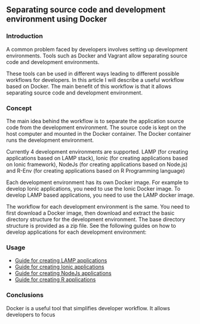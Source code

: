 ## Separating source code and development environment using Docker

### Introduction
A common problem faced by developers involves setting up development environments. Tools such as Docker and Vagrant allow separating source code and development environments.

These tools can be used in different ways leading to different possible workflows for developers. In this article I will describe a useful workflow based on Docker. The main benefit of this workflow is that it allows separating source code and development environment.

### Concept
The main idea behind the workflow is to separate the application source code from the development environment. The source code is kept on the host computer and mounted in the Docker container. The Docker container runs the development environment.

Currently 4 development environments are supported. LAMP (for creating applications based on LAMP stack), Ionic (for creating applications based on Ionic framework), NodeJs (for creating applications based on Node.js) and R-Env (for creating applications based on R Programming language)

Each development environment has its own Docker image. For example to develop Ionic applications, you need to use the Ionic Docker image. To develop LAMP based applications, you need to use the LAMP docker image.

The workflow for each development environment is the same. You need to first download a Docker image, then download and extract the basic directory structure for the development environment. The base directory structure is provided as a zip file. See the following guides on how to develop applications for each development environment:

### Usage
* [Guide for creating LAMP applications](https://github.com/pakjiddat/docker-workflows/tree/master/lamp)
* [Guide for creating Ionic applications](https://github.com/pakjiddat/docker-workflows/tree/master/ionic)
* [Guide for creating NodeJs applications](https://github.com/pakjiddat/docker-workflows/tree/master/nodejs)
* [Guide for creating R applications](https://github.com/pakjiddat/docker-workflows/tree/master/r-env)

### Conclusions
Docker is a useful tool that simplifies developer workflow. It allows developers to focus
